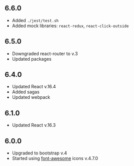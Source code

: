 ## 6.6.0

* Added `./jest/test.sh`
* Added mock libraries: `react-redux`, `react-click-outside`

## 6.5.0

* Downgraded react-router to v.3
* Updated packages

## 6.4.0

* Updated React v.16.4
* Added sagas
* Updated webpack 

## 6.1.0

* Updated React v.16.3

## 6.0.0

* Upgraded to bootstrap v.4
* Started using [font-awesome](https://fontawesome.com/v4.7.0/icons/) icons v.4.7.0
